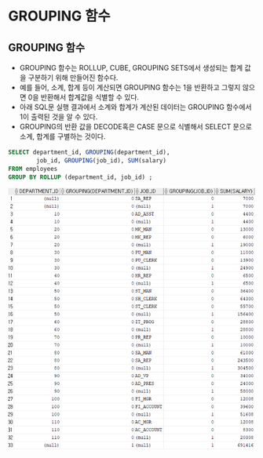 # GROUPING 함수

## GROUPING 함수 

* GROUPING 함수는 ROLLUP, CUBE, GROUPING SETS에서 생성되는 합계 값을 구분하기 위해 만들어진 함수다. 
* 예를 들어, 소계, 합계 등이 계산되면 GROUPING 함수는 1을 반환하고 그렇지 않으면 0을 반환해서 합계값을 식별할 수 있다. 
* 아래 SQL문 실행 결과에서 소계와 합계가 계산된 데이터는 GROUPING 함수에서 1이 출력된 것을 알 수 있다. 
* GROUPING의 반환 값을 DECODE혹은 CASE 문으로 식별해서 SELECT 문으로 소계, 합계를 구별하는 것이다. 

```sql
SELECT department_id, GROUPING(department_id), 
        job_id, GROUPING(job_id), SUM(salary) 
FROM employees 
GROUP BY ROLLUP (department_id, job_id) ; 
```

![](.gitbook/assets/image%20%284%29.png)

